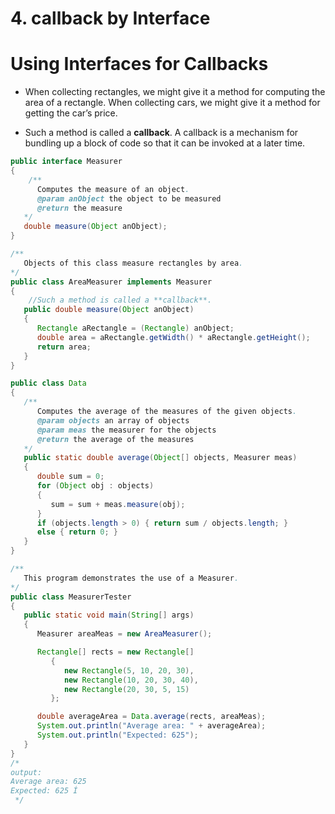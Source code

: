 # 4. callback by Interface

# Using Interfaces for Callbacks

- When collecting rectangles, we might give it a method for computing the area of a rectangle. 
  When collecting cars, we might give it a method for getting the car’s price.

- Such a method is called a **callback**. 
  A callback is a mechanism for bundling up a block of code so that it can be invoked at a later time.

```java
public interface Measurer
{
    /**
      Computes the measure of an object.
      @param anObject the object to be measured
      @return the measure
   */
   double measure(Object anObject);
}

/**
   Objects of this class measure rectangles by area.
*/
public class AreaMeasurer implements Measurer
{
    //Such a method is called a **callback**.
   public double measure(Object anObject)
   {
      Rectangle aRectangle = (Rectangle) anObject;
      double area = aRectangle.getWidth() * aRectangle.getHeight();
      return area;
   }
}

public class Data
{
   /**
      Computes the average of the measures of the given objects.
      @param objects an array of objects
      @param meas the measurer for the objects
      @return the average of the measures
   */
   public static double average(Object[] objects, Measurer meas)
   {
      double sum = 0;
      for (Object obj : objects)
      {
         sum = sum + meas.measure(obj);
      }
      if (objects.length > 0) { return sum / objects.length; }
      else { return 0; }
   }
}

/**
   This program demonstrates the use of a Measurer.
*/
public class MeasurerTester
{
   public static void main(String[] args)
   {
      Measurer areaMeas = new AreaMeasurer();

      Rectangle[] rects = new Rectangle[] 
         {
            new Rectangle(5, 10, 20, 30),
            new Rectangle(10, 20, 30, 40),
            new Rectangle(20, 30, 5, 15)
         };

      double averageArea = Data.average(rects, areaMeas);
      System.out.println("Average area: " + averageArea);
      System.out.println("Expected: 625");
   }
}
/*
output:
Average area: 625
Expected: 625 Í
 */
```





